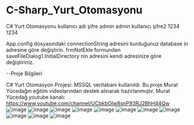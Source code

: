 # C-Sharp_Yurt_Otomasyonu
C# Yurt Otomasyonu
kullanıcı adı şifre admin admin
kullanıcı şifre2 1234 1234

App.config dosyasındaki connectionString adresini kurduğunuz database in adresine göre değiştirin.
frmNotEkle formundan saveFileDialog1.InitialDirectory  nin adresini kendi adresinize göre değiştiriniz.

--Proje Bilgileri

C# Yurt Otomasyon Projesi:
MSSQL veritabanı kullanıldı.
Bu proje Murat Yücedağın eğitim videolarından destek alınarak hazırlanmıştır.
Murat Yücedağ youtube kanalı:
https://www.youtube.com/channel/UCbkbOlw8snP93RJ2BhH44Qw
![image](https://github.com/illkkeerr/C-Sharp_Yurt_Otomasyonu/assets/129404140/0fd87965-0290-4ea0-947f-4251d697dbc8)
![image](https://github.com/illkkeerr/C-Sharp_Yurt_Otomasyonu/assets/129404140/5506a0ba-40dc-4336-a001-9a5d928fd55f)
![image](https://github.com/illkkeerr/C-Sharp_Yurt_Otomasyonu/assets/129404140/422c68b0-9c96-4e32-b87c-fb166c278506)
![image](https://github.com/illkkeerr/C-Sharp_Yurt_Otomasyonu/assets/129404140/fdd0a319-0edd-460a-a683-ce754c3ce793)
![image](https://github.com/illkkeerr/C-Sharp_Yurt_Otomasyonu/assets/129404140/8bb7a9b9-ab38-401d-9de9-90630695c0f9)
![image](https://github.com/illkkeerr/C-Sharp_Yurt_Otomasyonu/assets/129404140/3960c893-14e3-4772-a274-906f46d4e402)
![image](https://github.com/illkkeerr/C-Sharp_Yurt_Otomasyonu/assets/129404140/459b9f2f-c198-49cb-9a2c-d2e6990cbcc6)
![image](https://github.com/illkkeerr/C-Sharp_Yurt_Otomasyonu/assets/129404140/5f800aaa-3f72-48fa-97f3-3f65a15d4b2b)
![image](https://github.com/illkkeerr/C-Sharp_Yurt_Otomasyonu/assets/129404140/fe071ed5-fc08-4b07-9972-9be6c3f24bbe)
![image](https://github.com/illkkeerr/C-Sharp_Yurt_Otomasyonu/assets/129404140/8042adc4-b064-4809-9e77-48f56d541cce)
![image](https://github.com/illkkeerr/C-Sharp_Yurt_Otomasyonu/assets/129404140/b98af372-e0e7-4b7f-86ce-c0047d999bce)

